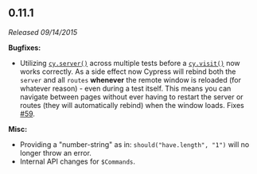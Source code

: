 ## 0.11.1

_Released 09/14/2015_

**Bugfixes:**

- Utilizing [`cy.server()`](/api/commands/server) across multiple tests before a [`cy.visit()`](/api/commands/visit) now works correctly. As a side effect now Cypress will rebind both the `server` and all `routes` **whenever** the remote window is reloaded (for whatever reason) - even during a test itself. This means you can navigate between pages without ever having to restart the server or routes (they will automatically rebind) when the window loads. Fixes [#59](https://github.com/cypress-io/cypress/issues/59).

**Misc:**

- Providing a "number-string" as in: `should("have.length", "1")` will no longer throw an error.
- Internal API changes for `$Commands`.
